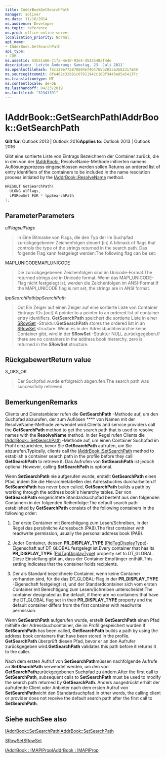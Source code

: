 ```yaml
---
title: IAddrBookGetSearchPath
manager: soliver
ms.date: 11/16/2014
ms.audience: Developer
ms.topic: reference
ms.prod: office-online-server
localization_priority: Normal
api_name:
- IAddrBook.GetSearchPath
api_type:
- COM
ms.assetid: 43b51a66-71fa-4e10-93e4-d533b48af4de
description: 'Letzte Änderung: Samstag, 23. Juli 2011'
ms.openlocfilehash: f8c129e772870804ef464765b2035a3582317a09
ms.sourcegitcommit: 8fe462c32b91c87911942c188f3445e85a54137c
ms.translationtype: MT
ms.contentlocale: de-DE
ms.lasthandoff: 04/23/2019
ms.locfileid: "32341391"
---
```

# <a name="iaddrbookgetsearchpath"></a><span data-ttu-id="dae2a-103">IAddrBook::GetSearchPath</span><span class="sxs-lookup"><span data-stu-id="dae2a-103">IAddrBook::GetSearchPath</span></span>

  
  
<span data-ttu-id="dae2a-104">**Gilt für**: Outlook 2013 | Outlook 2016</span><span class="sxs-lookup"><span data-stu-id="dae2a-104">**Applies to**: Outlook 2013 | Outlook 2016</span></span> 
  
<span data-ttu-id="dae2a-105">Gibt eine sortierte Liste von Eintrags Bezeichnern der Container zurück, die in den von der [IAddrBook::](iaddrbook-resolvename.md) ResolveName-Methode initiierten namens Auflösungsprozess eingeschlossen werden sollen.</span><span class="sxs-lookup"><span data-stu-id="dae2a-105">Returns an ordered list of entry identifiers of the containers to be included in the name resolution process initiated by the [IAddrBook::ResolveName](iaddrbook-resolvename.md) method.</span></span> 
  
```cpp
HRESULT GetSearchPath(
  ULONG ulFlags,
  LPSRowSet FAR * lppSearchPath
);
```

## <a name="parameters"></a><span data-ttu-id="dae2a-106">Parameter</span><span class="sxs-lookup"><span data-stu-id="dae2a-106">Parameters</span></span>

 <span data-ttu-id="dae2a-107">_ulFlags_</span><span class="sxs-lookup"><span data-stu-id="dae2a-107">_ulFlags_</span></span>
  
> <span data-ttu-id="dae2a-108">in Eine Bitmaske von Flags, die den Typ der im Suchpfad zurückgegebenen Zeichenfolgen steuert.</span><span class="sxs-lookup"><span data-stu-id="dae2a-108">[in] A bitmask of flags that controls the type of the strings returned in the search path.</span></span> <span data-ttu-id="dae2a-109">Das folgende Flag kann festgelegt werden:</span><span class="sxs-lookup"><span data-stu-id="dae2a-109">The following flag can be set:</span></span>
    
<span data-ttu-id="dae2a-110">MAPI_UNICODE</span><span class="sxs-lookup"><span data-stu-id="dae2a-110">MAPI_UNICODE</span></span> 
  
> <span data-ttu-id="dae2a-111">Die zurückgegebenen Zeichenfolgen sind im Unicode-Format.</span><span class="sxs-lookup"><span data-stu-id="dae2a-111">The returned strings are in Unicode format.</span></span> <span data-ttu-id="dae2a-112">Wenn das MAPI_UNICODE-Flag nicht festgelegt ist, werden die Zeichenfolgen im ANSI-Format.</span><span class="sxs-lookup"><span data-stu-id="dae2a-112">If the MAPI_UNICODE flag is not set, the strings are in ANSI format.</span></span>
    
 <span data-ttu-id="dae2a-113">_lppSearchPath_</span><span class="sxs-lookup"><span data-stu-id="dae2a-113">_lppSearchPath_</span></span>
  
> <span data-ttu-id="dae2a-114">Out Ein Zeiger auf einen Zeiger auf eine sortierte Liste von Container Eintrags-IDs.</span><span class="sxs-lookup"><span data-stu-id="dae2a-114">[out] A pointer to a pointer to an ordered list of container entry identifiers.</span></span> <span data-ttu-id="dae2a-115">**GetSearchPath** speichert die sortierte Liste in einer [SRowSet](srowset.md) -Struktur.</span><span class="sxs-lookup"><span data-stu-id="dae2a-115">**GetSearchPath** stores the ordered list in an [SRowSet](srowset.md) structure.</span></span> <span data-ttu-id="dae2a-116">Wenn es in der Adressbuchhierarchie keine Container gibt, wird in der **SRowSet** -Struktur NULL zurückgegeben.</span><span class="sxs-lookup"><span data-stu-id="dae2a-116">If there are no containers in the address book hierarchy, zero is returned in the **SRowSet** structure.</span></span> 
    
## <a name="return-value"></a><span data-ttu-id="dae2a-117">Rückgabewert</span><span class="sxs-lookup"><span data-stu-id="dae2a-117">Return value</span></span>

<span data-ttu-id="dae2a-118">S_OK</span><span class="sxs-lookup"><span data-stu-id="dae2a-118">S_OK</span></span> 
  
> <span data-ttu-id="dae2a-119">Der Suchpfad wurde erfolgreich abgerufen.</span><span class="sxs-lookup"><span data-stu-id="dae2a-119">The search path was successfully retrieved.</span></span>
    
## <a name="remarks"></a><span data-ttu-id="dae2a-120">Bemerkungen</span><span class="sxs-lookup"><span data-stu-id="dae2a-120">Remarks</span></span>

<span data-ttu-id="dae2a-121">Clients und Dienstanbieter rufen die **GetSearchPath** -Methode auf, um den Suchpfad abzurufen, der zum Auflösen \*\*\*\* von Namen mit der ResolveName-Methode verwendet wird.</span><span class="sxs-lookup"><span data-stu-id="dae2a-121">Clients and service providers call the **GetSearchPath** method to get the search path that is used to resolve names with the **ResolveName** method.</span></span> <span data-ttu-id="dae2a-122">In der Regel rufen Clients die [IAddrBook:: SetSearchPath](iaddrbook-setsearchpath.md) -Methode auf, um einen Container Suchpfad im Profil einzurichten, bevor Sie **GetSearchPath** aufrufen, um Sie abzurufen.</span><span class="sxs-lookup"><span data-stu-id="dae2a-122">Typically, clients call the [IAddrBook::SetSearchPath](iaddrbook-setsearchpath.md) method to establish a container search path in the profile before they call **GetSearchPath** to retrieve it.</span></span> <span data-ttu-id="dae2a-123">Das Aufrufen von **SetSearchPath** ist jedoch optional.</span><span class="sxs-lookup"><span data-stu-id="dae2a-123">However, calling **SetSearchPath** is optional.</span></span> 
  
<span data-ttu-id="dae2a-124">Wenn **SetSearchPath** nie aufgerufen wurde, erstellt **GetSearchPath** einen Pfad, indem Sie die Hierarchietabellen des Adressbuches durcharbeiten.</span><span class="sxs-lookup"><span data-stu-id="dae2a-124">If **SetSearchPath** has never been called, **GetSearchPath** builds a path by working through the address book's hierarchy tables.</span></span> <span data-ttu-id="dae2a-125">Der von **GetSearchPath** eingerichtete Standardsuchpfad besteht aus den folgenden Containern in der folgenden Reihenfolge:</span><span class="sxs-lookup"><span data-stu-id="dae2a-125">The default search path established by **GetSearchPath** consists of the following containers in the following order:</span></span> 
  
1. <span data-ttu-id="dae2a-126">Der erste Container mit Berechtigung zum Lesen/Schreiben, in der Regel das persönliche Adressbuch (PAB).</span><span class="sxs-lookup"><span data-stu-id="dae2a-126">The first container with read/write permission, usually the personal address book (PAB).</span></span>
    
2. <span data-ttu-id="dae2a-127">Jeder Container, dessen **PR_DISPLAY_TYPE** ([PidTagDisplayType](pidtagdisplaytype-canonical-property.md))-Eigenschaft auf DT_GLOBAL festgelegt ist.</span><span class="sxs-lookup"><span data-stu-id="dae2a-127">Every container that has its **PR_DISPLAY_TYPE** ([PidTagDisplayType](pidtagdisplaytype-canonical-property.md)) property set to DT_GLOBAL.</span></span> <span data-ttu-id="dae2a-128">Diese Einstellung gibt an, dass der Container Empfänger enthält.</span><span class="sxs-lookup"><span data-stu-id="dae2a-128">This setting indicates that the container holds recipients.</span></span> 
    
3. <span data-ttu-id="dae2a-129">Der als Standard bezeichnete Container, wenn keine Container vorhanden sind, für die das DT_GLOBAL-Flag in der **PR_DISPLAY_TYPE** -Eigenschaft festgelegt ist, und der Standardcontainer sich vom ersten Container mit Berechtigung zum Lesen/Schreiben unterscheidet.</span><span class="sxs-lookup"><span data-stu-id="dae2a-129">The container designated as the default, if there are no containers that have the DT_GLOBAL flag set in their **PR_DISPLAY_TYPE** property and the default container differs from the first container with read/write permission.</span></span> 
    
<span data-ttu-id="dae2a-130">Wenn **SetSearchPath** aufgerufen wurde, erstellt **GetSearchPath** einen Pfad mithilfe der Adressbuchcontainer, die im Profil gespeichert wurden.</span><span class="sxs-lookup"><span data-stu-id="dae2a-130">If **SetSearchPath** has been called, **GetSearchPath** builds a path by using the address book containers that have been stored in the profile.</span></span> <span data-ttu-id="dae2a-131">**GetSearchPath** überprüft diesen Pfad, bevor er an den Aufrufer zurückgegeben wird.</span><span class="sxs-lookup"><span data-stu-id="dae2a-131">**GetSearchPath** validates this path before it returns it to the caller.</span></span> 
  
<span data-ttu-id="dae2a-132">Nach dem ersten Aufruf von **SetSearchPath**müssen nachfolgende Aufrufe an **SetSearchPath** verwendet werden, um den von **GetSearchPath**zurückgegebenen Suchpfad zu ändern.</span><span class="sxs-lookup"><span data-stu-id="dae2a-132">After the first call to **SetSearchPath**, subsequent calls to **SetSearchPath** must be used to modify the search path returned by **GetSearchPath**.</span></span> <span data-ttu-id="dae2a-133">Anders ausgedrückt erhält der aufrufende Client oder Anbieter nach dem ersten Aufruf von **SetSearchPath**nicht den Standardsuchpfad.</span><span class="sxs-lookup"><span data-stu-id="dae2a-133">In other words, the calling client or provider does not receive the default search path after the first call to **SetSearchPath**.</span></span>
  
## <a name="see-also"></a><span data-ttu-id="dae2a-134">Siehe auch</span><span class="sxs-lookup"><span data-stu-id="dae2a-134">See also</span></span>



[<span data-ttu-id="dae2a-135">IAddrBook::SetSearchPath</span><span class="sxs-lookup"><span data-stu-id="dae2a-135">IAddrBook::SetSearchPath</span></span>](iaddrbook-setsearchpath.md)
  
[<span data-ttu-id="dae2a-136">SRowSet</span><span class="sxs-lookup"><span data-stu-id="dae2a-136">SRowSet</span></span>](srowset.md)
  
[<span data-ttu-id="dae2a-137">IAddrBook : IMAPIProp</span><span class="sxs-lookup"><span data-stu-id="dae2a-137">IAddrBook : IMAPIProp</span></span>](iaddrbookimapiprop.md)

